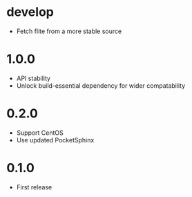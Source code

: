 # develop
  * Fetch flite from a more stable source

# 1.0.0
  * API stability
  * Unlock build-essential dependency for wider compatability

# 0.2.0
  * Support CentOS
  * Use updated PocketSphinx

# 0.1.0
  * First release
